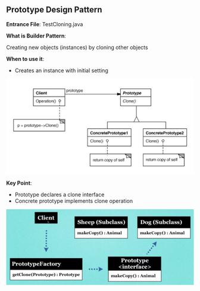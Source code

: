 ## Prototype Design Pattern

**Entrance File**: TestCloning.java

**What is Builder Pattern**:

Creating new objects (instances) by cloning other objects

**When to use it**:

- Creates an instance with initial setting

![image](diagram1.png)

**Key Point**:

- Prototype declares a clone interface
- Concrete prototype implements clone operation

![image](diagram.png)
